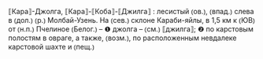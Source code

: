 ---
---

⟦Кара⟧-Джолга, ⟦Кара⟧-⟦Коба⟧-⟦Джилга⟧
: лесистый ⦅ов.⦆, ⦅впад.⦆ слева в ⦅дол.⦆ ⦅р.⦆ Молбай-Узень. На ⦅сев.⦆ склоне Караби-яйлы, в 1,5 км к ⦅ЮВ⦆ от ⦅н.п.⦆ Пчелиное ⦅Белог.⦆ – ❶ джолга – ⦅см.⦆ ⟦джилга⟧; ❷ по карстовым полостям в овраге, а также, ⦅возм.⦆, по расположенным невдалеке карстовой шахте и ⦅пещ.⦆

